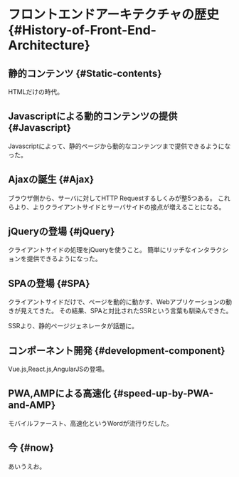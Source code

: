 # フロントエンドアーキテクチャの歴史 {#History-of-Front-End-Architecture}

## 静的コンテンツ {#Static-contents}

HTMLだけの時代。

## Javascriptによる動的コンテンツの提供 {#Javascript}

Javascriptによって、静的ページから動的なコンテンツまで提供できるようになった。

## Ajaxの誕生 {#Ajax}

ブラウザ側から、サーバに対してHTTP Requestするしくみが整5つある。
これらより、よりクライアントサイドとサーバサイドの接点が増えることになる。

## jQueryの登場 {#jQuery}
クライアントサイドの処理をjQueryを使うこと。
簡単にリッチなインタラクションを提供できるようになった。

## SPAの登場 {#SPA}

クライアントサイドだけで、ページを動的に動かす、Webアプリケーションの動きが見えてきた。
その結果、SPAと対比されたSSRという言葉も馴染んできた。

SSRより、静的ページジェネレータが話題に。

## コンポーネント開発 {#development-component}

Vue.js,React.js,AngularJSの登場。

## PWA,AMPによる高速化 {#speed-up-by-PWA-and-AMP}

モバイルファースト、高速化というWordが流行りだした。

## 今 {#now}

あいうえお。
